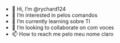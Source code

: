- 👋 Hi, I’m @rychard124
- 👀 I’m interested in pelos comandos
- 🌱 I’m currently learning sobre TI 
- 💞️ I’m looking to collaborate on com voces
- 📫 How to reach me pelo meu nome claro 

<!---
rychard124/rychard124 is a ✨ special ✨ repository because its `README.md` (this file) appears on your GitHub profile.
You can click the Preview link to take a look at your changes.
--->
